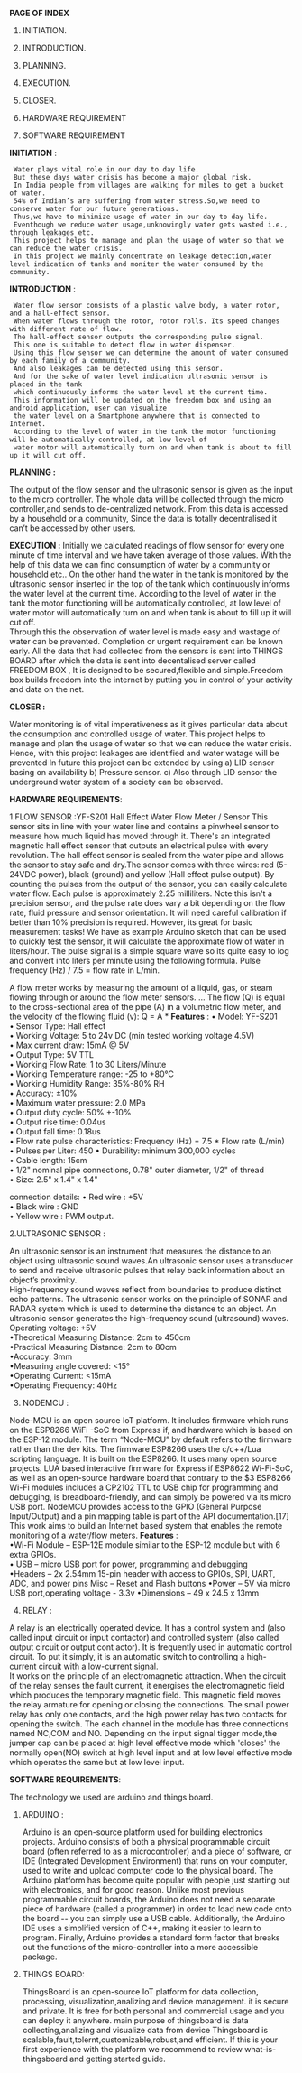 **PAGE OF INDEX**

  1. INITIATION.
  
  2. INTRODUCTION.

  3. PLANNING.

  4. EXECUTION.

  5. CLOSER.

  6. HARDWARE REQUIREMENT
  
  7. SOFTWARE REQUIREMENT 
  


 **INITIATION** :

     Water plays vital role in our day to day life.
     But these days water crisis has become a major global risk.
     In India people from villages are walking for miles to get a bucket of water.
     54% of Indian’s are suffering from water stress.So,we need to conserve water for our future generations.
     Thus,we have to minimize usage of water in our day to day life.
     Eventhough we reduce water usage,unknowingly water gets wasted i.e., through leakages etc. 
     This project helps to manage and plan the usage of water so that we can reduce the water crisis.
     In this project we mainly concentrate on leakage detection,water level indication of tanks and moniter the water consumed by the community. 
 


**INTRODUCTION** :

     Water flow sensor consists of a plastic valve body, a water rotor, and a hall-effect sensor.
     When water flows through the rotor, rotor rolls. Its speed changes with different rate of flow. 
     The hall-effect sensor outputs the corresponding pulse signal. 
     This one is suitable to detect flow in water dispenser.
     Using this flow sensor we can determine the amount of water consumed by each family of a community.
     And also leakages can be detected using this sensor.
     And for the sake of water level indication ultrasonic sensor is placed in the tank 
     which continuously informs the water level at the current time. 
     This information will be updated on the freedom box and using an android application, user can visualize 
     the water level on a Smartphone anywhere that is connected to Internet. 
     According to the level of water in the tank the motor functioning will be automatically controlled, at low level of 
     water motor will automatically turn on and when tank is about to fill up it will cut off.     

                                                                                                                                                                                                                                                                                                                                                                                                                                                                                                                                                                                                                                                                                                                                                                                                                                                                                                                                                                                                                                                                                                                                                                                                                                                                                                                                                                                                                                                                                                                                                              







**PLANNING :**

   The output of the flow sensor and the ultrasonic sensor  is given as the input to the micro controller.
   The whole data will be collected through the micro controller,and sends to de-centralized network. 
    From this data is accessed by a household or a community, Since the data is totally decentralised it can’t be accessed by other users.



**EXECUTION :**
Initially we calculated readings of flow sensor for every one minute of time interval and we have taken average of those values.
   With the help of this data we can find consumption of water by a community or household etc..
   On the other hand the water in the tank is monitored by the ultrasonic sensor inserted
     in the top of the tank which continuously informs the water level at the current time.
     According to the level of water in the tank the motor functioning will be automatically controlled, 
     at low level of water motor will automatically turn on and when tank is about to fill up it will cut off.     
     Through this the observation of water level is made easy and wastage of water can be prevented. 
     Completion or urgent requirement can be known early. 
     All the data that had collected from  the sensors is sent into THINGS BOARD after which the data is sent into decentalised 
     server called FREEDOM BOX ,
     It is designed to be secured,flexible and simple.Freedom box builds freedom into the internet by putting you in control of your activity 
     and data on the net.	
	 
**CLOSER :**
     
   Water monitoring is of vital imperativeness as it gives particular data about the consumption and controlled usage of water.
    This project helps to manage and plan the usage of water so that we can reduce the water crisis.
     Hence, with this project leakages are identified and water watage will be prevented
     In future this project can be extended by using
     a) LID sensor basing on availability
     b) Pressure sensor.
     c) Also through LID sensor the underground water system of a society can be observed.

 

**HARDWARE REQUIREMENTS**:

  1.FLOW SENSOR :YF-S201 Hall Effect Water Flow Meter / Sensor
        This sensor sits in line with your water line and contains a pinwheel sensor to measure how much liquid has moved through it. There's an integrated magnetic hall effect sensor that outputs an electrical pulse with every revolution. The hall effect sensor is sealed from the water pipe and allows the sensor to stay safe and dry.The sensor comes with three wires: red (5-24VDC power), black (ground) and yellow (Hall effect pulse output). By counting the pulses from the output of the sensor, you can easily calculate water flow. Each pulse is approximately 2.25 milliliters. Note this isn't a precision sensor, and the pulse rate does vary a bit depending on the flow rate, fluid pressure and sensor orientation. It will need careful calibration if better than 10% precision is required. However, its great for basic measurement tasks!
     We have as example Arduino sketch that can be used to quickly test the sensor, it will calculate the approximate flow of water in liters/hour.
     The pulse signal is a simple square wave so its quite easy to log and convert into liters per minute using the following formula.
     Pulse frequency (Hz) / 7.5 = flow rate in L/min.

   A flow meter works by measuring the amount of a liquid, gas, or steam flowing through or around the flow meter sensors. ... The flow (Q) is equal to the cross-sectional area of the pipe (A) in a volumetric flow meter, and the velocity of the flowing fluid (v): Q = A * 
     **Features** :
     • Model: YF-S201    
     • Sensor Type: Hall effect  
     • Working Voltage: 5 to 24v DC (min tested working voltage 4.5V)  
     • Max current draw: 15mA @ 5V  
     • Output Type: 5V TTL  
     • Working Flow Rate: 1 to 30 Liters/Minute  
     • Working Temperature range: -25 to +80℃  
     • Working Humidity Range: 35%-80% RH   
     • Accuracy: ±10%  
     • Maximum water pressure: 2.0 MPa  
     • Output duty cycle: 50% +-10%  
     • Output rise time: 0.04us  
     • Output fall time: 0.18us  
     • Flow rate pulse characteristics: Frequency (Hz) = 7.5 * Flow rate (L/min)  
     • Pulses per Liter: 450 
     • Durability: minimum 300,000 cycles  
     • Cable length: 15cm  
     • 1/2" nominal pipe connections, 0.78" outer diameter, 1/2" of thread  
     • Size: 2.5" x 1.4" x 1.4"  
   
   connection details:
     • Red wire : +5V  
     • Black wire : GND  
     • Yellow wire : PWM output.


   2.ULTRASONIC SENSOR :
        
   An ultrasonic sensor is an instrument that measures the distance to an object using ultrasonic sound waves.An ultrasonic sensor uses a transducer to send and receive ultrasonic pulses that relay back information about an object’s proximity.  
     High-frequency sound waves reflect from boundaries to produce distinct echo patterns.
     The ultrasonic sensor works on the principle of SONAR and RADAR system which is used to determine the distance to an object. An ultrasonic sensor generates the high-frequency sound (ultrasound) waves. 
     Operating voltage: +5V  
     •Theoretical  Measuring Distance: 2cm to 450cm  
     •Practical Measuring Distance: 2cm to 80cm  
     •Accuracy: 3mm  
     •Measuring angle covered: <15°  
     •Operating Current: <15mA  
     •Operating Frequency: 40Hz  


   3. NODEMCU : 
       
  Node-MCU is an open source IoT platform. It includes firmware which runs on the ESP8266 WiFi -SoC from Express if, and hardware which is based on the ESP-12 module. The term “Node-MCU” by default refers to the firmware rather than the dev kits. The firmware ESP8266 uses the c/c++/Lua scripting language. It is built on the  ESP8266. It uses many open source projects. LUA based interactive firmware for Express if ESP8622 Wi-Fi-SoC, as well as an open-source hardware board that contrary to the $3 ESP8266 Wi-Fi modules includes a CP2102 TTL to USB chip for programming and debugging, is breadboard-friendly, and can simply be powered via its micro USB port.
     NodeMCU provides access to the GPIO (General Purpose Input/Output) and a pin mapping table is part of the API documentation.[17]
     This work aims to build an Internet based system that enables the remote monitoring of a water/flow meters. 
     **Features** :  
     •Wi-Fi Module – ESP-12E module similar to the ESP-12 module but with 6 extra GPIOs.  
     • USB – micro USB port for power, programming and debugging  
     •Headers – 2x 2.54mm 15-pin header with access to GPIOs, SPI, UART, ADC, and power pins Misc – Reset and Flash buttons 
     •Power – 5V via micro USB port,operating voltage - 3.3v
     •Dimensions – 49 x 24.5 x 13mm  
     
   4. RELAY :
     
  A relay is an electrically operated device. It has a control system and (also called input circuit or input contactor) and controlled system (also called output circuit or output cont actor). It is frequently used in automatic control circuit. To put it simply, it is an automatic switch to controlling a high-current circuit with a low-current signal.  
     It works on the principle of an electromagnetic attraction. When the circuit of the relay senses the fault current, it energises the electromagnetic field which produces the temporary magnetic field.
     This magnetic field moves the relay armature for opening or closing the connections. 
     The small power relay has only one contacts, and the high power relay has two contacts for opening the switch.
     The each channel in the module has three connections named NC,COM and NO.
     Depending on the input signal tigger mode,the jumper cap can be placed at high level effective mode which 'closes' the normally open(NO) switch at high level input and at low level effective mode which operates the same but at low level input.


**SOFTWARE REQUIREMENTS**:     

The technology we used are arduino and things board.
    
   1. ARDUINO :
          
         Arduino is an open-source platform used for building electronics projects. Arduino consists of both a physical programmable circuit board (often referred to as a microcontroller) and a piece of software, or IDE (Integrated Development Environment) that runs on your computer, used to write and upload computer code to the physical board.
         The Arduino platform has become quite popular with people just starting out with electronics, and for good reason. Unlike most previous programmable circuit boards, the Arduino does not need a separate piece of hardware (called a programmer) in order to load new code onto the board -- you can simply use a USB cable. Additionally, the Arduino IDE uses a simplified version of C++, making it easier to learn to program. Finally, Arduino provides a standard form factor that breaks out the functions of the micro-controller into a more accessible package.
    
   2.  THINGS BOARD: 
          
         ThingsBoard is an open-source IoT platform for data collection, processing, visualization,analizing and device management. it is secure and private.
         It is free for both personal and commercial usage and you can deploy it anywhere.
         main purpose of thingsboard is data collecting,analizing and visualize data from device
         Thingsboard is scalable,fault,tolernt,customizable,robust,and efficient.
         If this is your first experience with the platform we recommend to review what-is-thingsboard and getting started guide.


